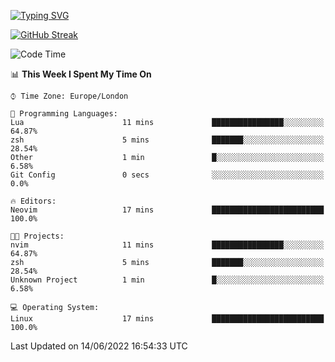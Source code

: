 [![Typing SVG](https://readme-typing-svg.herokuapp.com?size=23&duration=7000&color=168BC6&center=true&vCenter=true&width=500&lines=I+use+Arch+btw)](https://git.io/typing-svg)

[![GitHub Streak](https://github-readme-streak-stats.herokuapp.com?user=akim-13&theme=github-dark)](https://git.io/streak-stats)

<!--START_SECTION:waka-->
![Code Time](http://img.shields.io/badge/Code%20Time-0%20secs-blue)

📊 **This Week I Spent My Time On** 

```text
⌚︎ Time Zone: Europe/London

💬 Programming Languages: 
Lua                      11 mins             ████████████████░░░░░░░░░   64.87% 
zsh                      5 mins              ███████░░░░░░░░░░░░░░░░░░   28.54% 
Other                    1 min               █░░░░░░░░░░░░░░░░░░░░░░░░   6.58% 
Git Config               0 secs              ░░░░░░░░░░░░░░░░░░░░░░░░░   0.0%

🔥 Editors: 
Neovim                   17 mins             █████████████████████████   100.0%

🐱‍💻 Projects: 
nvim                     11 mins             ████████████████░░░░░░░░░   64.87% 
zsh                      5 mins              ███████░░░░░░░░░░░░░░░░░░   28.54% 
Unknown Project          1 min               █░░░░░░░░░░░░░░░░░░░░░░░░   6.58%

💻 Operating System: 
Linux                    17 mins             █████████████████████████   100.0%

```


 Last Updated on 14/06/2022 16:54:33 UTC
<!--END_SECTION:waka-->
